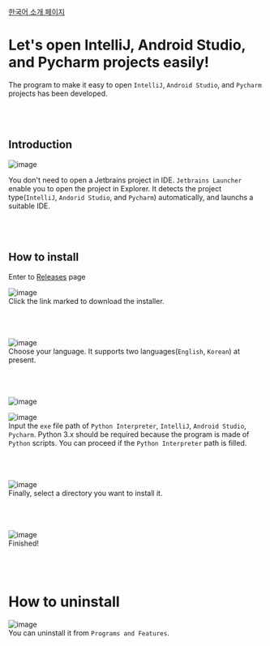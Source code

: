 [한국어 소개 페이지](http://blog.naver.com/eominsuk55/220950093034)

# Let's open IntelliJ, Android Studio, and Pycharm projects easily!
The program to make it easy to open `IntelliJ`, `Android Studio`, and `Pycharm` projects has been developed.
<br><br><br><br>


## Introduction
![image](https://cloud.githubusercontent.com/assets/13031505/23579430/569ff1f8-0130-11e7-9ef1-f50318e9b929.png)

You don't need to open a Jetbrains project in IDE. `Jetbrains Launcher` enable you to open the project in Explorer. It detects the project type(`IntelliJ`, `Andorid Studio`, and `Pycharm`) automatically, and launchs a suitable IDE.
<br><br><br><br>


## How to install
Enter to [Releases](https://github.com/BoxResin/Jetbrains-Launcher/releases) page

![image](http://postfiles8.naver.net/MjAxNzAzMDRfNTIg/MDAxNDg4NjMwMzQ5ODE4.buwnLn-FVgjmmyQIYyjOxic39zAIpt884pdv7Nmlo9gg.TTbbD8IUlT5DsBX8X1U1nbmDtW03_BL3-c6fM_657Oog.PNG.eominsuk55/1._%EB%8B%A4%EC%9A%B4%EB%A1%9C%EB%93%9C.png?type=w966)<br>
Click the link marked to download the installer.<br><br><br><br>

![image](https://cloud.githubusercontent.com/assets/13031505/23579532/cac01642-0132-11e7-894c-e6f8ceebbd4d.png)<br>
Choose your language. It supports two languages(`English`, `Korean`) at present.<br><br><br><br>

![image](https://cloud.githubusercontent.com/assets/13031505/23579558/473e0b0c-0133-11e7-9227-63f1b27ca7b0.png)<br>

![image](https://cloud.githubusercontent.com/assets/13031505/23579560/6916313c-0133-11e7-83c4-08985c3b07a9.png)<br>
Input the `exe` file path of `Python Interpreter`, `IntelliJ`, `Android Studio`, `Pycharm`. Python 3.x should be required because the program is made of `Python` scripts. You can proceed if the `Python Interpreter` path is filled.<br><br><br><br>

![image](https://cloud.githubusercontent.com/assets/13031505/23579639/969591c4-0134-11e7-8eb8-04425f4e04f5.png)<br>
Finally, select a directory you want to install it.<br><br><br><br>

![image](https://cloud.githubusercontent.com/assets/13031505/23579642/9a4eddac-0134-11e7-9f03-a50874bffa42.png)<br>
Finished!
<br><br><br><br>


# How to uninstall
![image](http://postfiles1.naver.net/MjAxNzAzMDRfMjM1/MDAxNDg4NjMxMTUxMzM2.vqjKbyHlz7779-dduKSdD-168fzVnh4kUvIWnXdFkuIg.AgcSJOplCVGR-RT6rsnESIYkR5XolhRr1gu_Myv14rcg.PNG.eominsuk55/image.png?type=w966)<br>
You can uninstall it from `Programs and Features`.
<br><br><br><br>
